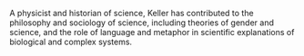 A physicist and historian of science, Keller has contributed to the philosophy and sociology of science, including theories of gender and science, and the role of language and metaphor in scientific explanations of biological and complex systems.